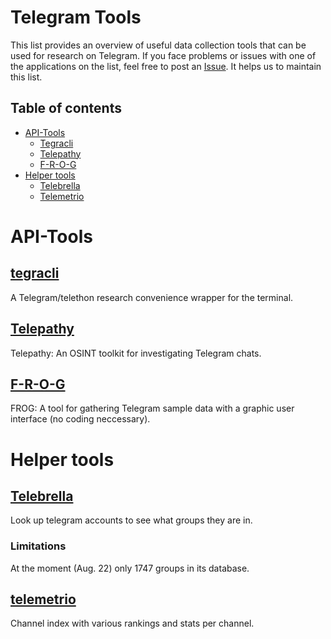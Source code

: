 # Telegram Tools

This list provides an overview of useful data collection tools that can be used for research on Telegram. If you face problems or issues with one of the applications on the list, feel free to post an [Issue](https://github.com/Leibniz-HBI/Social-Media-Observatory/issues). It helps us to maintain this list.

## Table of contents

- [API-Tools](#api-tools)
    - [Tegracli](#tegracli)
    - [Telepathy](#telepathy)
    - [F-R-O-G](#FROG)
- [Helper tools](#helper-tools)
    - [Telebrella](#telebrella)
    - [Telemetrio](#telemetrio)

# API-Tools

## [tegracli](https://github.com/Leibniz-HBI/tegracli)

A Telegram/telethon research convenience wrapper for the terminal.

## [Telepathy](https://github.com/jordanwildon/Telepathy)

Telepathy: An OSINT toolkit for investigating Telegram chats. 

## [F-R-O-G](https://github.com/Froschi1860/F-R-O-G-Telegram-scraping-tool)

FROG: A tool for gathering Telegram sample data with a graphic user interface (no coding neccessary).

# Helper tools


## [Telebrella](https://t.me/telebrellabot)

Look up telegram accounts to see what groups they are in.

### Limitations

At the moment (Aug. 22) only 1747 groups in its database.

## [telemetrio](https://telemetr.io/en/)

Channel index with various rankings and stats per channel.